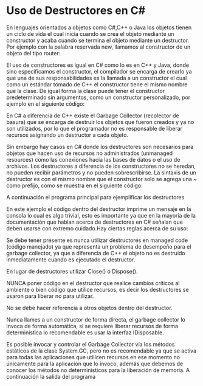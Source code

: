 # Uso de Destructores en C#

En lenguajes orientados a objetos como C#,C++ o Java los objetos tienen un ciclo de vida el cual inicia cuando se crea el objeto mediante un constructor y acaba cuando se termina el objeto mediante un destructor.
Por ejemplo con la palabra reservada new, llamamos al constructor de un
objeto del tipo router:





El uso de constructores es igual en C# como lo es en C++ y Java, donde sino especificamos el constructor, el compilador se encarga de crearlo ya que una de sus responsabilidades es la llamada a un constructor el cual como un estándar tomado de C++ el constructor tiene el mismo nombre que la clase.
De igual forma la clase puede tener el constructor predeterminado sin argumentos, como un constructor personalizado, por ejemplo en el siguiente código:




En C# a diferencia de C++ existe el Garbage Collector (recolector de basura) que se encarga de destruir los objetos que fueron creados y ya no son utilizados, por lo que el programador no es responsable de liberar recursos asignando un destructor a cada objeto.


Sin embargo hay casos en C# donde los destructores son necesarios para objetos que hacen uso de recursos no administrados (unmanaged resources) como las conexiones hacia las bases de datos o el uso de archivos.
Los destructores a diferencia de los constructores no se heredan, no pueden recibir parámetros y no pueden sobrescribirse.
La sintaxis de un destructor es con el mismo nombre que el constructor solo se agrega una ~ como prefijo, como se muestra en el siguiente código:





A continuación el programa principal para ejemplificar los destructores



En este ejemplo el código dentro del destructor imprime un mensaje en la consola lo cual es algo trivial, esto es importante ya que en la mayoría de la documentación que hablan acerca de destructores en C# señalan que deben usarse con extremo cuidado.Hay ciertas reglas acerca de su uso:



Se debe tener presente es nunca utilizar destructores en managed code (código manejado) ya que representa un problema de desempeño para el garbage collector, ya que a diferencia de C++ el objeto no es destruido inmediatamente cuando es ejecutado el destructor.

En lugar de destructores utilizar Close() o Dispose().

NUNCA poner código en el destructor que realice cambios críticos al ambiente o bien código que utilice recursos, es decir los destructores se usaron para liberar no para utilizar.

No se debe hacer referencia a otros objetos dentro del destructor.

Nunca llames a un constructor de forma directa, el garbage collector
lo invoca de forma automática, si se requiere liberar recursos de forma
determinística lo recomendable es usar la interfaz IDisposable.



Es posible invocar y controlar el Garbage Collector vía los métodos estáticos de la clase System.GC, pero no es recomendable ya que se activa para todas las aplicaciones que utilicen recursos en ese momento no únicamente para la aplicación que lo invoco, además que debemos de conocer los métodos no determinísticos para la liberación de memoria.
A continuación la salida del programa
